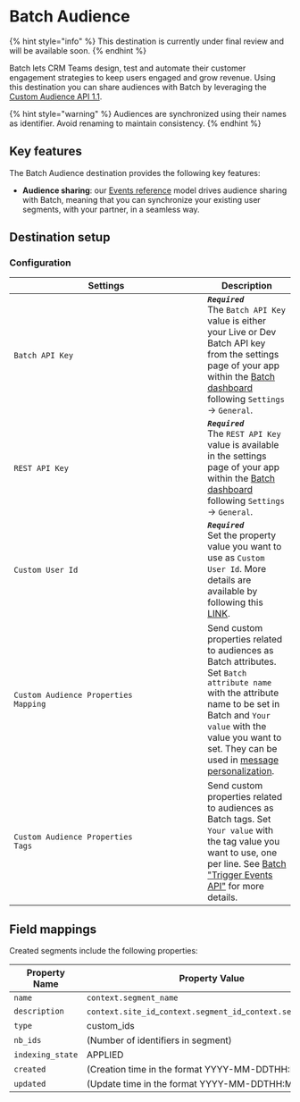 # Batch Audience

{% hint style="info" %}
This destination is currently under final review and will be available soon.
{% endhint %}

Batch lets CRM Teams design, test and automate their customer engagement strategies to keep users engaged and grow revenue. Using this destination you can share audiences with Batch by leveraging the [Custom Audience API 1.1](https://doc.batch.com/api/custom-audience/1.1/create/).

{% hint style="warning" %}
Audiences are synchronized using their names as identifier. Avoid renaming to maintain consistency.
{% endhint %}

## Key features

The Batch Audience destination provides the following key features:

* **Audience sharing**: our [Events reference](https://community.commandersact.com/platform-x/developers/tracking/events-reference) model drives audience sharing with Batch, meaning that you can synchronize your existing user segments, with your partner, in a seamless way.

## Destination setup

### Configuration

<table><thead><tr><th width="331">Settings</th><th>Description</th></tr></thead><tbody><tr><td><code>Batch API Key</code></td><td><em><strong><code>Required</code></strong></em> <br>The <code>Batch API Key</code> value is either your Live or Dev Batch API key from the settings page of your app within the <a href="https://dashboard.batch.com">Batch dashboard</a> following <code>Settings</code> → <code>General</code>.</td></tr><tr><td><code>REST API Key</code></td><td><em><strong><code>Required</code></strong></em> <br>The <code>REST API Key</code> value is available in the settings page of your app within the <a href="https://dashboard.batch.com">Batch dashboard</a> following <code>Settings</code> → <code>General</code>.</td></tr><tr><td><code>Custom User Id</code></td><td><em><strong><code>Required</code></strong></em> <br>Set the property value you want to use as <code>Custom User Id</code>. More details are available by following this <a href="https://doc.batch.com/ios/custom-data/customid/">LINK</a>.</td></tr><tr><td><code>Custom Audience Properties</code><br><code>Mapping</code></td><td>Send custom properties related to audiences as Batch attributes. Set <code>Batch attribute name</code> with the attribute name to be set in Batch and <code>Your value</code> with the value you want to set. They can be used in <a href="https://doc.batch.com/guides/message-personalization/advanced/#custom-audience-data">message personalization</a>.</td></tr><tr><td><code>Custom Audience Properties</code><br><code>Tags</code></td><td>Send custom properties related to audiences as Batch tags. Set <code>Your value</code> with the tag value you want to use, one per line. See <a href="https://doc.batch.com/api/trigger-events-api/track-events/">Batch "Trigger Events API"</a> for more details.</td></tr></tbody></table>

## Field mappings

Created segments include the following properties:

<table><thead><tr><th width="193">Property Name</th><th width="586">Property Value</th></tr></thead><tbody><tr><td><code>name</code></td><td><code>context.segment_name</code></td></tr><tr><td><code>description</code></td><td><code>context.site_id</code>_<code>context.segment_id</code>_<code>context.segment_name</code></td></tr><tr><td><code>type</code></td><td>custom_ids</td></tr><tr><td><code>nb_ids</code></td><td>(Number of identifiers in segment)</td></tr><tr><td><code>indexing_state</code></td><td>APPLIED</td></tr><tr><td><code>created</code></td><td>(Creation time in the format YYYY-MM-DDTHH:MM:SS)</td></tr><tr><td><code>updated</code></td><td>(Update time in the format YYYY-MM-DDTHH:MM:SS)</td></tr></tbody></table>
